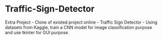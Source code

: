 # Traffic-Sign-Detector
Extra Project - Clone of existed project online - Traffic Sign Detector - Using datasets from Kaggle, train a CNN model for image classification purpose and use tkinter for GUI purpose.
